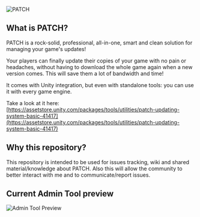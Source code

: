 ![PATCH](https://github.com/manhunterita/PATCH/blob/master/patch_logo_banner.png)

## What is PATCH?

PATCH is a rock-solid, professional, all-in-one, smart and clean solution for managing your game's updates!

Your players can finally update their copies of your game with no pain or headaches, without having to download the whole game again when a new version comes. This will save them a lot of bandwidth and time!

It comes with Unity integration, but even with standalone tools: you can use it with every game engine.

Take a look at it here: [https://assetstore.unity.com/packages/tools/utilities/patch-updating-system-basic-41417](https://assetstore.unity.com/packages/tools/utilities/patch-updating-system-basic-41417)

## Why this repository?

This repository is intended to be used for issues tracking, wiki and shared material/knowledge about PATCH. Also this will allow the community to better interact with me and to communicate/report issues.

## Current Admin Tool preview

![Admin Tool Preview](https://github.com/manhunterita/PATCH/blob/master/current_admin_tool.png)